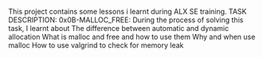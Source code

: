 This project contains some lessons i learnt during ALX SE training.
TASK DESCRIPTION:
0x0B-MALLOC_FREE: During the process of solving this task, I learnt about The difference between automatic and dynamic allocation
What is malloc and free and how to use them
Why and when use malloc
How to use valgrind to check for memory leak

